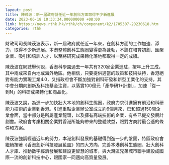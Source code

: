 ```yaml
---
layout: post
title: 陳茂波：新一屆政府就任近一年創科方面取得不少新進展
date: 2023-06-18 10:33:34.000000000 +08:00
link: https://news.rthk.hk/rthk/ch/component/k2/1705307-20230618.htm
categories: rthk
---
```


財政司司長陳茂波表示，新一屆政府就任近一年來，在創科方面的工作加速、添力，取得不少新進展。本港整體創科生態圈變得更為蓬勃，不論在培育初創、匯聚企業、吸引和培訓人才，以至將研究成果轉化落地都取得一定的成績。

陳茂波在網誌舉例說，香港科學園過去一年共有320家企業進駐，按年上升三成，其中兩成來自內地或海外地區。他相信，只要提供適當的政策和技術扶持，香港絕對有能力實現工業4.0，又指政府會不斷加強對創科研發和新型工業化的支持，其中會分期向創新及科技基金注資，以落實100億元「產學研1+計劃」，加速「從一到N」的科研成果轉化和商品化。

陳茂波又說，為進一步加快壯大本地的創科生態圈，政府力求引進擁有前沿和科研能力技術的企業到香港。引進重點企業辦公室成立約6個月來，已和超過150間企業會面，當中部分是所屬產業龍頭，以及擁有高端技術的企業，有些已提交發展計劃書。政府會考慮相關企業對香港所能夠帶來的整體效益，跟對方商討最合適的條件和方案。

陳茂波強調經過近年的努力，本港創科發展的基礎得到進一步的鞏固，特區政府會繼續按著《香港創新科技發展藍圖》的四大方向，完善本港創科生態圈、壯大創科人才庫、推動數字經濟發展和建設更智慧的城市，與大灣區兄弟城市聯手建設成國際一流的創新科技中心，跟國家一同邁向高質量發展。
